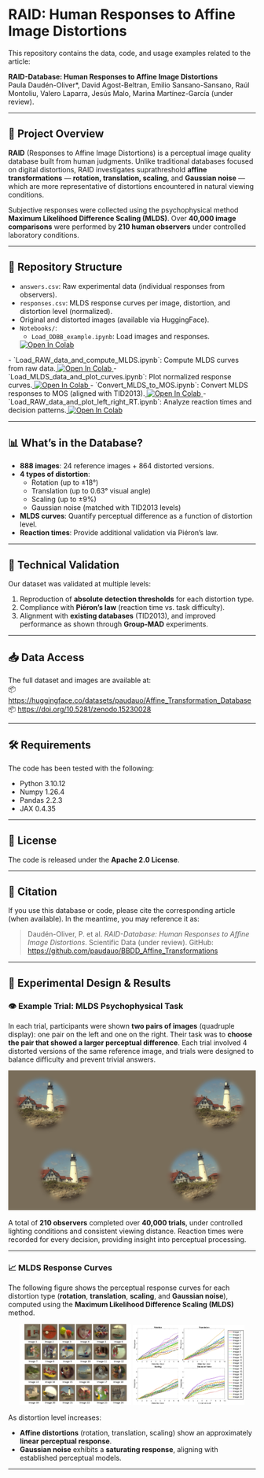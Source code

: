 
# RAID: Human Responses to Affine Image Distortions

This repository contains the data, code, and usage examples related to the article:

**RAID-Database: Human Responses to Affine Image Distortions**  
Paula Daudén-Oliver*, David Agost-Beltran, Emilio Sansano-Sansano, Raúl Montoliu, Valero Laparra, Jesús Malo, Marina Martínez-García  (under review).

---

## 🧠 Project Overview

**RAID** (Responses to Affine Image Distortions) is a perceptual image quality database built from human judgments. Unlike traditional databases focused on digital distortions, RAID investigates suprathreshold **affine transformations** — **rotation, translation, scaling**, and **Gaussian noise** — which are more representative of distortions encountered in natural viewing conditions.

Subjective responses were collected using the psychophysical method **Maximum Likelihood Difference Scaling (MLDS)**. Over **40,000 image comparisons** were performed by **210 human observers** under controlled laboratory conditions.

---

## 📂 Repository Structure

- `answers.csv`: Raw experimental data (individual responses from observers).
- `responses.csv`: MLDS response curves per image, distortion, and distortion level (normalized).
-  Original and distorted images (available via HuggingFace).
- `Notebooks/`:
  - `Load_DDBB_example.ipynb`: Load images and responses.<a target="_blank" href="https://colab.research.google.com/github/paudauo/BBDD_Affine_Transformations/blob/main/Notebooks/Load_DDBB_example.ipynb">
  <img src="https://colab.research.google.com/assets/colab-badge.svg" alt="Open In Colab"/>
</a>
  - `Load_RAW_data_and_compute_MLDS.ipynb`: Compute MLDS curves from raw data.<a target="_blank" href="https://colab.research.google.com/github/paudauo/BBDD_Affine_Transformations/blob/main/Notebooks/Load_RAW_data_and_compute_MLDS.ipynb">
  <img src="https://colab.research.google.com/assets/colab-badge.svg" alt="Open In Colab"/>
</a>
  - `Load_MLDS_data_and_plot_curves.ipynb`: Plot normalized response curves.<a target="_blank" href="https://colab.research.google.com/github/paudauo/BBDD_Affine_Transformations/blob/main/Notebooks/Load_MLDS_data_and_plot_curves.ipynb">
  <img src="https://colab.research.google.com/assets/colab-badge.svg" alt="Open In Colab"/>
</a>
  - `Convert_MLDS_to_MOS.ipynb`: Convert MLDS responses to MOS (aligned with TID2013).<a target="_blank" href="https://colab.research.google.com/github/paudauo/BBDD_Affine_Transformations/blob/main/Notebooks/Convert_MLDS_to_MOS.ipynb">
  <img src="https://colab.research.google.com/assets/colab-badge.svg" alt="Open In Colab"/>
</a>
  - `Load_RAW_data_and_plot_left_right_RT.ipynb`: Analyze reaction times and decision patterns.<a target="_blank" href="https://colab.research.google.com/github/paudauo/BBDD_Affine_Transformations/blob/main/Notebooks/Load_RAW_data_and_plot_left_right_RT.ipynb">
  <img src="https://colab.research.google.com/assets/colab-badge.svg" alt="Open In Colab"/>
</a>

---

## 📊 What’s in the Database?

- **888 images**: 24 reference images + 864 distorted versions.
- **4 types of distortion**:
  - Rotation (up to ±18°)
  - Translation (up to 0.63° visual angle)
  - Scaling (up to ±9%)
  - Gaussian noise (matched with TID2013 levels)
- **MLDS curves**: Quantify perceptual difference as a function of distortion level.
- **Reaction times**: Provide additional validation via Piéron’s law.

---

## 🧪 Technical Validation

Our dataset was validated at multiple levels:
1. Reproduction of **absolute detection thresholds** for each distortion type.
2. Compliance with **Piéron’s law** (reaction time vs. task difficulty).
3. Alignment with **existing databases** (TID2013), and improved performance as shown through **Group-MAD** experiments.

---

## 📥 Data Access

The full dataset and images are available at:  
📦 https://huggingface.co/datasets/paudauo/Affine_Transformation_Database
📦 https://doi.org/10.5281/zenodo.15230028

---

## 🛠 Requirements

The code has been tested with the following:
- Python 3.10.12  
- Numpy 1.26.4  
- Pandas 2.2.3  
- JAX 0.4.35  

---

## 📜 License

The code is released under the **Apache 2.0 License**.

---

## 🤝 Citation

If you use this database or code, please cite the corresponding article (when available). In the meantime, you may reference it as:

> Daudén-Oliver, P. et al. *RAID-Database: Human Responses to Affine Image Distortions*. Scientific Data (under review). GitHub: https://github.com/paudauo/BBDD_Affine_Transformations


---

## 🧪 Experimental Design & Results

### 👁️ Example Trial: MLDS Psychophysical Task

In each trial, participants were shown **two pairs of images** (quadruple display): one pair on the left and one on the right. Their task was to **choose the pair that showed a larger perceptual difference**. Each trial involved 4 distorted versions of the same reference image, and trials were designed to balance difficulty and prevent trivial answers.

![Figure 2: Example of an MLDS trial setup](Figures/figure_2_example_trial.png)

A total of **210 observers** completed over **40,000 trials**, under controlled lighting conditions and consistent viewing distance. Reaction times were recorded for every decision, providing insight into perceptual processing.

---

### 📈  MLDS Response Curves

The following figure shows the perceptual response curves for each distortion type (**rotation**, **translation**, **scaling**, and **Gaussian noise**), computed using the **Maximum Likelihood Difference Scaling (MLDS)** method.

<p align="center">
  <img src="Figures/figure_refs.png" width="45%" alt="MLDS trial">
  <img src="Figures/figure_3_mlds_curves.png" width="45%" alt="MLDS curves">
</p>

As distortion level increases:
- **Affine distortions** (rotation, translation, scaling) show an approximately **linear perceptual response**.
- **Gaussian noise** exhibits a **saturating response**, aligning with established perceptual models.

---
